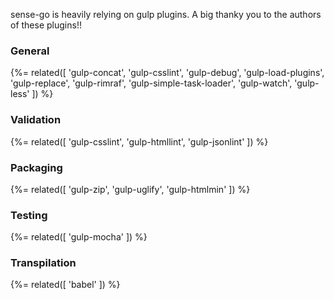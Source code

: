 sense-go is heavily relying on gulp plugins. A big thanky you to the authors of these plugins!!

### General

{%= related([
	'gulp-concat', 
	'gulp-csslint', 
	'gulp-debug',
	'gulp-load-plugins',
	'gulp-replace',
	'gulp-rimraf',
	'gulp-simple-task-loader',
	'gulp-watch',
	'gulp-less'
]) %}

### Validation

{%= related([
	'gulp-csslint',
	'gulp-htmllint',
	'gulp-jsonlint'
]) %}

### Packaging

{%= related([
	'gulp-zip',
	'gulp-uglify', 
	'gulp-htmlmin'
	]) %}

### Testing

{%= related([
	'gulp-mocha'
]) %}

### Transpilation
{%= related([
	'babel'
]) %}



